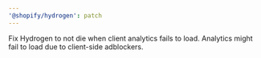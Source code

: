 ```yaml
---
'@shopify/hydrogen': patch
---
```


Fix Hydrogen to not die when client analytics fails to load. Analytics might fail to load due to client-side adblockers.
